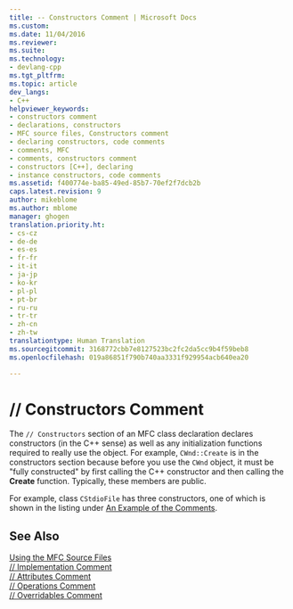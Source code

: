 ```yaml
---
title: -- Constructors Comment | Microsoft Docs
ms.custom: 
ms.date: 11/04/2016
ms.reviewer: 
ms.suite: 
ms.technology:
- devlang-cpp
ms.tgt_pltfrm: 
ms.topic: article
dev_langs:
- C++
helpviewer_keywords:
- constructors comment
- declarations, constructors
- MFC source files, Constructors comment
- declaring constructors, code comments
- comments, MFC
- comments, constructors comment
- constructors [C++], declaring
- instance constructors, code comments
ms.assetid: f400774e-ba85-49ed-85b7-70ef2f7dcb2b
caps.latest.revision: 9
author: mikeblome
ms.author: mblome
manager: ghogen
translation.priority.ht:
- cs-cz
- de-de
- es-es
- fr-fr
- it-it
- ja-jp
- ko-kr
- pl-pl
- pt-br
- ru-ru
- tr-tr
- zh-cn
- zh-tw
translationtype: Human Translation
ms.sourcegitcommit: 3168772cbb7e8127523bc2fc2da5cc9b4f59beb8
ms.openlocfilehash: 019a86851f790b740aa3331f929954acb640ea20

---
```

# // Constructors Comment
The `// Constructors` section of an MFC class declaration declares constructors (in the C++ sense) as well as any initialization functions required to really use the object. For example, `CWnd::Create` is in the constructors section because before you use the `CWnd` object, it must be "fully constructed" by first calling the C++ constructor and then calling the **Create** function. Typically, these members are public.  
  
 For example, class `CStdioFile` has three constructors, one of which is shown in the listing under [An Example of the Comments](../mfc/an-example-of-the-comments.md).  
  
## See Also  
 [Using the MFC Source Files](../mfc/using-the-mfc-source-files.md)   
 [// Implementation Comment](../mfc/decrement-implementation-comment.md)   
 [// Attributes Comment](../mfc/decrement-attributes-comment.md)   
 [// Operations Comment](../mfc/decrement-operations-comment.md)   
 [// Overridables Comment](../mfc/decrement-overridables-comment.md)




<!--HONumber=Jan17_HO1-->


